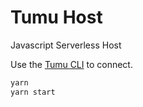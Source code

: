 # Tumu Host
Javascript Serverless Host

Use the [Tumu CLI](https://github.com/tcoats/tumu) to connect.

```bash
yarn
yarn start
```
